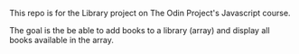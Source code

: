 This repo is for the Library project on The Odin Project's Javascript course.

The goal is the be able to add books to a library (array) and display all books available in the array.